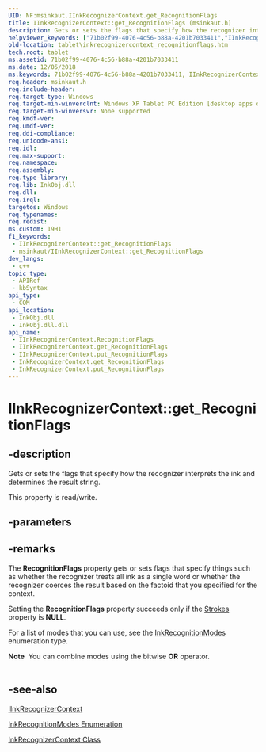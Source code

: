 ```yaml
---
UID: NF:msinkaut.IInkRecognizerContext.get_RecognitionFlags
title: IInkRecognizerContext::get_RecognitionFlags (msinkaut.h)
description: Gets or sets the flags that specify how the recognizer interprets the ink and determines the result string.
helpviewer_keywords: ["71b02f99-4076-4c56-b88a-4201b7033411","IInkRecognizerContext interface [Tablet PC]","RecognitionFlags property","IInkRecognizerContext.RecognitionFlags","IInkRecognizerContext.get_RecognitionFlags","IInkRecognizerContext::RecognitionFlags","IInkRecognizerContext::get_RecognitionFlags","IInkRecognizerContext::put_RecognitionFlags","InkRecognizerContext.get_RecognitionFlags","InkRecognizerContext.put_RecognitionFlags","RecognitionFlags property [Tablet PC]","RecognitionFlags property [Tablet PC]","IInkRecognizerContext interface","get_RecognitionFlags","msinkaut/IInkRecognizerContext::RecognitionFlags","msinkaut/IInkRecognizerContext::get_RecognitionFlags","msinkaut/IInkRecognizerContext::put_RecognitionFlags","put_RecognitionFlags","tablet.inkrecognizercontext_recognitionflags"]
old-location: tablet\inkrecognizercontext_recognitionflags.htm
tech.root: tablet
ms.assetid: 71b02f99-4076-4c56-b88a-4201b7033411
ms.date: 12/05/2018
ms.keywords: 71b02f99-4076-4c56-b88a-4201b7033411, IInkRecognizerContext interface [Tablet PC],RecognitionFlags property, IInkRecognizerContext.RecognitionFlags, IInkRecognizerContext.get_RecognitionFlags, IInkRecognizerContext::RecognitionFlags, IInkRecognizerContext::get_RecognitionFlags, IInkRecognizerContext::put_RecognitionFlags, InkRecognizerContext.get_RecognitionFlags, InkRecognizerContext.put_RecognitionFlags, RecognitionFlags property [Tablet PC], RecognitionFlags property [Tablet PC],IInkRecognizerContext interface, get_RecognitionFlags, msinkaut/IInkRecognizerContext::RecognitionFlags, msinkaut/IInkRecognizerContext::get_RecognitionFlags, msinkaut/IInkRecognizerContext::put_RecognitionFlags, put_RecognitionFlags, tablet.inkrecognizercontext_recognitionflags
req.header: msinkaut.h
req.include-header: 
req.target-type: Windows
req.target-min-winverclnt: Windows XP Tablet PC Edition [desktop apps only]
req.target-min-winversvr: None supported
req.kmdf-ver: 
req.umdf-ver: 
req.ddi-compliance: 
req.unicode-ansi: 
req.idl: 
req.max-support: 
req.namespace: 
req.assembly: 
req.type-library: 
req.lib: InkObj.dll
req.dll: 
req.irql: 
targetos: Windows
req.typenames: 
req.redist: 
ms.custom: 19H1
f1_keywords:
 - IInkRecognizerContext::get_RecognitionFlags
 - msinkaut/IInkRecognizerContext::get_RecognitionFlags
dev_langs:
 - c++
topic_type:
 - APIRef
 - kbSyntax
api_type:
 - COM
api_location:
 - InkObj.dll
 - InkObj.dll.dll
api_name:
 - IInkRecognizerContext.RecognitionFlags
 - IInkRecognizerContext.get_RecognitionFlags
 - IInkRecognizerContext.put_RecognitionFlags
 - InkRecognizerContext.get_RecognitionFlags
 - InkRecognizerContext.put_RecognitionFlags
---
```


# IInkRecognizerContext::get_RecognitionFlags


## -description

Gets or sets the flags that specify how the recognizer interprets the ink and determines the result string.



This property is read/write.

## -parameters

## -remarks

The <b>RecognitionFlags</b> property gets or sets flags that specify things such as whether the recognizer treats all ink as a single word or whether the recognizer coerces the result based on the factoid that you specified for the context.

Setting the <b>RecognitionFlags</b> property succeeds only if the <a href="/windows/desktop/api/msinkaut/nf-msinkaut-iinkrecognizercontext-get_strokes">Strokes</a> property is <b>NULL</b>.

For a list of modes that you can use, see the <a href="/windows/desktop/api/msinkaut/ne-msinkaut-inkrecognitionmodes">InkRecognitionModes</a> enumeration type.

<div class="alert"><b>Note</b>  You can combine modes using the bitwise <b>OR</b> operator.</div>
<div> </div>

## -see-also

<a href="../msinkaut/nn-msinkaut-iinkrecognizercontext.md">IInkRecognizerContext</a>



<a href="/windows/desktop/api/msinkaut/ne-msinkaut-inkrecognitionmodes">InkRecognitionModes Enumeration</a>



<a href="/windows/desktop/tablet/inkrecognizercontext-class">InkRecognizerContext Class</a>

